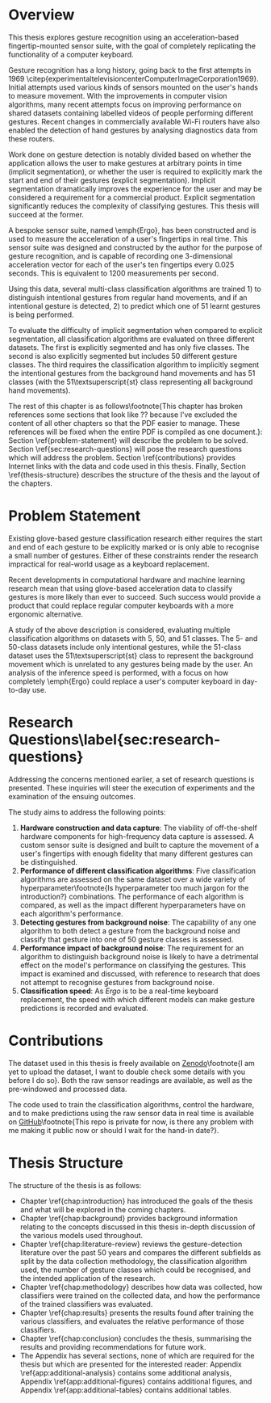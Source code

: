 <!---
Note: What you bring to the table is _fidelity_. There has been oodles of work
trying to classify big obvious gestures, but nothing that comes close to
replacing the keyboard. Nobody wants to wave their hands around just to type
the letter "a", but Ergo lets you do a simple motion and it's done.

Contributions:

- Gestures are far more subtle than found before
- Gestures can be completed far faster than before
- Application is explicitly for full computer interaction
- Many more gestures than before
- Glove is very unintrusive due to the fingernail design
- Segmentation is done automatically, which is often not considered
--->

# Overview

This thesis explores gesture recognition using an acceleration-based
fingertip-mounted sensor suite, with the goal of completely replicating the
functionality of a computer keyboard.

Gesture recognition has a long history, going back to the first attempts in
1969 \citep{experimentaltelevisioncenterComputerImageCorporation1969}. Initial
attempts used various kinds of sensors mounted on the user's hands to measure
movement. With the improvements in computer vision algorithms, many recent
attempts focus on improving performance on shared datasets containing labelled
videos of people performing different gestures. Recent changes in commercially
available Wi-Fi routers have also enabled the detection of hand gestures by
analysing diagnostics data from these routers.

Work done on gesture detection is notably divided based on whether the
application allows the user to make gestures at arbitrary points in time
(implicit segmentation), or whether the user is required to explicitly mark the
start and end of their gestures (explicit segmentation). Implicit segmentation
dramatically improves the experience for the user and may be considered a
requirement for a commercial product. Explicit segmentation significantly
reduces the complexity of classifying gestures. This thesis will succeed at the
former.

A bespoke sensor suite, named \emph{Ergo}, has been constructed and is used to
measure the acceleration of a user's fingertips in real time. This sensor suite
was designed and constructed by the author for the purpose of gesture
recognition, and is capable of recording one 3-dimensional acceleration vector
for each of the user's ten fingertips every 0.025 seconds. This is equivalent
to 1200 measurements per second.

Using this data, several multi-class classification algorithms are trained 1)
to distinguish intentional gestures from regular hand movements, and if an
intentional gesture is detected, 2) to predict which one of 51 learnt gestures
is being performed.

To evaluate the difficulty of implicit segmentation when compared to explicit
segmentation, all classification algorithms are evaluated on three different
datasets. The first is explicitly segmented and has only five classes. The
second is also explicitly segmented but includes 50 different gesture classes.
The third requires the classification algorithm to implicitly segment the
intentional gestures from the background hand movements and has 51 classes
(with the 51\textsuperscript{st} class representing all background hand
movements).

The rest of this chapter is as follows\footnote{This chapter has broken
references some sections that look like ?? because I've excluded the content of
all other chapters so that the PDF easier to manage. These references will be
fixed when the entire PDF is compiled as one document.}: Section
\ref{problem-statement} will describe the problem to be solved. Section
\ref{sec:research-questions} will pose the research questions which will
address the problem. Section \ref{contributions} provides Internet links with
the data and code used in this thesis. Finally, Section \ref{thesis-structure}
describes the structure of the thesis and the layout of the chapters.

# Problem Statement

Existing glove-based gesture classification research either requires the start
and end of each gesture to be explicitly marked or is only able to recognise a
small number of gestures. Either of these constraints render the research
impractical for real-world usage as a keyboard replacement.

Recent developments in computational hardware and machine learning research
mean that using glove-based acceleration data to classify gestures is more
likely than ever to succeed. Such success would provide a product that could
replace regular computer keyboards with a more ergonomic alternative.

A study of the above description is considered, evaluating multiple
classification algorithms on datasets with 5, 50, and 51 classes. The 5- and
50-class datasets include only intentional gestures, while the 51-class dataset
uses the 51\textsuperscript{st} class to represent the background movement
which is unrelated to any gestures being made by the user. An analysis of the
inference speed is performed, with a focus on how completely \emph{Ergo} could
replace a user's computer keyboard in day-to-day use.

# Research Questions\label{sec:research-questions}

Addressing the concerns mentioned earlier, a set of research questions is
presented. These inquiries will steer the execution of experiments and the
examination of the ensuing outcomes.

The study aims to address the following points:

1. **Hardware construction and data capture**: The viability of off-the-shelf
   hardware components for high-frequency data capture is assessed. A custom
   sensor suite is designed and built to capture the movement of a user's
   fingertips with enough fidelity that many different gestures can be
   distinguished.
1. **Performance of different classification algorithms**: Five classification
   algorithms are assessed on the same dataset over a wide variety of
   hyperparameter\footnote{Is hyperparameter too much jargon for the
   introduction?} combinations. The performance of each algorithm is compared,
   as well as the impact different hyperparameters have on each algorithm's
   performance.
1. **Detecting gestures from background noise**: The capability of any one
   algorithm to both detect a gesture from the background noise and classify
   that gesture into one of 50 gesture classes is assessed.
1. **Performance impact of background noise**: The requirement for an algorithm
   to distinguish background noise is likely to have a detrimental effect on
   the model's performance on classifying the gestures. This impact is examined
   and discussed, with reference to research that does not attempt to recognise
   gestures from background noise.
1. **Classification speed**: As _Ergo_ is to be a real-time keyboard
   replacement, the speed with which different models can make gesture
   predictions is recorded and evaluated.

# Contributions

The dataset used in this thesis is freely available on
[Zenodo](https://zenodo.org/)\footnote{I am yet to upload the dataset, I want
to double check some details with you before I do so}. Both the raw sensor
readings are available, as well as the pre-windowed and processed data.

The code used to train the classification algorithms, control the hardware, and
to make predictions using the raw sensor data in real time is available on
[GitHub](https://github.com/beyarkay/masters-code/)\footnote{This repo is
private for now, is there any problem with me making it public now or should I
wait for the hand-in date?}.

# Thesis Structure

The structure of the thesis is as follows:

- Chapter \ref{chap:introduction} has introduced the goals of the thesis and
  what will be explored in the coming chapters.
- Chapter \ref{chap:background} provides background information relating to the
  concepts discussed in this thesis in-depth discussion of the various models
  used throughout.
- Chapter \ref{chap:literature-review} reviews the gesture-detection literature
  over the past 50 years and compares the different subfields as split by the
  data collection methodology, the classification algorithm used, the number of
  gesture classes which could be recognised, and the intended application of
  the research.
- Chapter \ref{chap:methodology} describes how data was collected, how
  classifiers were trained on the collected data, and how the performance of
  the trained classifiers was evaluated.
- Chapter \ref{chap:results} presents the results found after training the
  various classifiers, and evaluates the relative performance of those
  classifiers.
- Chapter \ref{chap:conclusion} concludes the thesis, summarising the results
  and providing recommendations for future work.
- The Appendix has several sections, none of which are required for the thesis
  but which are presented for the interested reader: Appendix
  \ref{app:additional-analysis} contains some additional analysis, Appendix
  \ref{app:additional-figures} contains additional figures, and Appendix
  \ref{app:additional-tables} contains additional tables.
